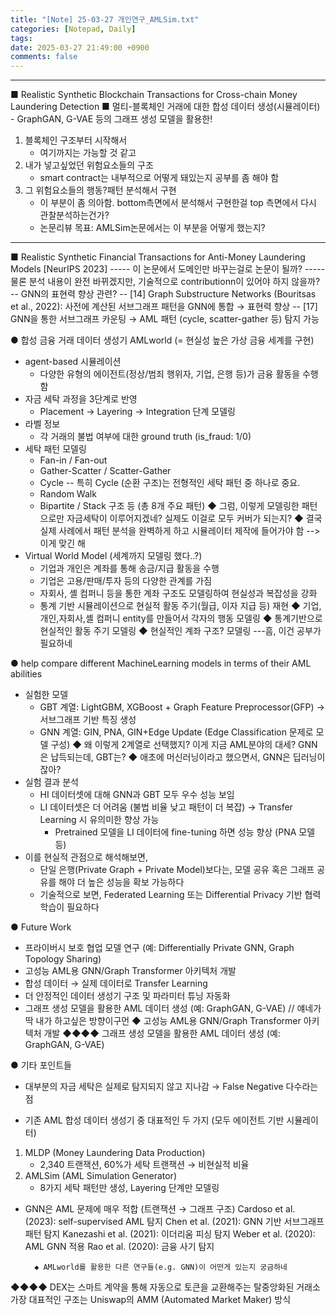 ```yaml
---
title: "[Note] 25-03-27 개인연구_AMLSim.txt"
categories: [Notepad, Daily]
tags: 
date: 2025-03-27 21:49:00 +0900
comments: false
---
```

---

■ Realistic Synthetic Blockchain Transactions for Cross-chain Money Laundering Detection
■ 멀티-블록체인 거래에 대한 합성 데이터 생성(시뮬레이터)
	 - GraphGAN, G-VAE 등의 그래프 생성 모델을 활용한!

1. 블록체인 구조부터 시작해서
	- 여기까지는 가능할 것 같고
2. 내가 넣고싶었던 위험요소들의 구조
	- smart contract는 내부적으로 어떻게 돼있는지 공부를 좀 해야 함
3. 그 위험요소들의 행동?패턴 분석해서 구현
	- 이 부분이 좀 의아함. bottom측면에서 분석해서 구현한걸 top 측면에서 다시 관찰분석하는건가?
	- 논문리뷰 목표: AMLSim논문에서는 이 부분을 어떻게 했는지?


---------------------------------
■ Realistic Synthetic Financial Transactions for Anti-Money Laundering Models [NeurIPS 2023]
	----- 이 논문에서 도메인만 바꾸는걸로 논문이 될까? 
	----- 물론 분석 내용이 완전 바뀌겠지만, 기술적으로 contributionn이 있어야 하지 않을까?
		-- GNN의 표현력 향상 관련?
			-- [14] Graph Substructure Networks (Bouritsas et al., 2022): 사전에 계산된 서브그래프 패턴을 GNN에 통합 → 표현력 향상
			-- [17] GNN을 통한 서브그래프 카운팅 → AML 패턴 (cycle, scatter-gather 등) 탐지 가능

● 합성 금융 거래 데이터 생성기 AMLworld  (= 현실성 높은 가상 금융 세계를 구현)

- agent-based 시뮬레이션
	- 다양한 유형의 에이전트(정상/범죄 행위자, 기업, 은행 등)가 금융 활동을 수행함
- 자금 세탁 과정을 3단계로 반영
	- Placement → Layering → Integration 단계 모델링
- 라벨 정보
	- 각 거래의 불법 여부에 대한 ground truth (is_fraud: 1/0)
- 세탁 패턴 모델링
	- Fan-in / Fan-out
	- Gather-Scatter / Scatter-Gather
	- Cycle -- 특히 Cycle (순환 구조)는 전형적인 세탁 패턴 중 하나로 중요.
	- Random Walk
	- Bipartite / Stack 구조 등 (총 8개 주요 패턴)
		◆ 그럼, 이렇게 모델링한 패턴으로만 자금세탁이 이루어지겠네? 실제도 이걸로 모두 커버가 되는지?
		◆ 결국 실제 사례에서 패턴 분석을 완벽하게 하고 시뮬레이터 제작에 들어가야 함 --> 이게 맞긴 해
- Virtual World Model (세계까지 모델링 했다..?)
	- 기업과 개인은 계좌를 통해 송금/지급 활동을 수행
	- 기업은 고용/판매/투자 등의 다양한 관계를 가짐
	- 자회사, 셸 컴퍼니 등을 통한 계좌 구조도 모델링하여 현실성과 복잡성을 강화
	- 통계 기반 시뮬레이션으로 현실적 활동 주기(월급, 이자 지급 등) 재현
		◆ 기업,개인,자회사,셸 컴퍼니 entity를 만들어서 각자의 행동 모델링
		◆ 통계기반으로 현실적인 활동 주기 모델링
		◆ 현실적인 계좌 구조? 모델링 ---흠, 이건 공부가 필요하네
		


● help compare different MachineLearning models in terms of their AML abilities
- 실험한 모델
	- GBT 계열: LightGBM, XGBoost + Graph Feature Preprocessor(GFP) → 서브그래프 기반 특징 생성
	- GNN 계열: GIN, PNA, GIN+Edge Update (Edge Classification 문제로 모델 구성)
		◆ 왜 이렇게 2계열로 선택했지? 이게 지금 AML분야의 대세? GNN은 납득되는데, GBT는?
		◆ 애초에 머신러닝이라고 했으면서, GNN은 딥러닝이잖아?
- 실험 결과 분석
	- HI 데이터셋에 대해 GNN과 GBT 모두 우수 성능 보임
	- LI 데이터셋은 더 어려움 (불법 비율 낮고 패턴이 더 복잡) → Transfer Learning 시 유의미한 향상 가능
		- Pretrained 모델을 LI 데이터에 fine-tuning 하면 성능 향상 (PNA 모델 등)
- 이를 현실적 관점으로 해석해보면, 
	- 단일 은행(Private Graph + Private Model)보다는, 모델 공유 혹은 그래프 공유를 해야 더 높은 성능을 확보 가능하다
	- 기술적으로 보면, Federated Learning 또는 Differential Privacy 기반 협력 학습이 필요하다

● Future Work
- 프라이버시 보호 협업 모델 연구 (예: Differentially Private GNN, Graph Topology Sharing)
- 고성능 AML용 GNN/Graph Transformer 아키텍처 개발
- 합성 데이터 → 실제 데이터로 Transfer Learning
- 더 안정적인 데이터 생성기 구조 및 파라미터 튜닝 자동화
- 그래프 생성 모델을 활용한 AML 데이터 생성 (예: GraphGAN, G-VAE)
		// 얘네가 딱 내가 하고싶은 방향이구먼
		◆ 고성능 AML용 GNN/Graph Transformer 아키텍처 개발
		◆◆◆◆ 그래프 생성 모델을 활용한 AML 데이터 생성 (예: GraphGAN, G-VAE)



● 기타 포인트들
- 대부분의 자금 세탁은 실제로 탐지되지 않고 지나감 → False Negative 다수라는 점


- 기존 AML 합성 데이터 생성기 중 대표적인 두 가지 (모두 에이전트 기반 시뮬레이터)
1) MLDP (Money Laundering Data Production)
	- 2,340 트랜잭션, 60%가 세탁 트랜잭션 → 비현실적 비율
2) AMLSim (AML Simulation Generator)
	- 8가지 세탁 패턴만 생성, Layering 단계만 모델링
	

- GNN은 AML 문제에 매우 적합 (트랜잭션 → 그래프 구조)
	Cardoso et al. (2023): self-supervised AML 탐지
	Chen et al. (2021): GNN 기반 서브그래프 패턴 탐지
	Kanezashi et al. (2021): 이더리움 피싱 탐지
	Weber et al. (2020): AML GNN 적용
	Rao et al. (2020): 금융 사기 탐지


		◆ AMLworld를 활용한 다른 연구들(e.g. GNN)이 어떤게 있는지 궁금하네





◆◆◆◆
DEX는 스마트 계약을 통해 자동으로 토큰을 교환해주는 탈중앙화된 거래소
가장 대표적인 구조는 Uniswap의 AMM (Automated Market Maker) 방식







